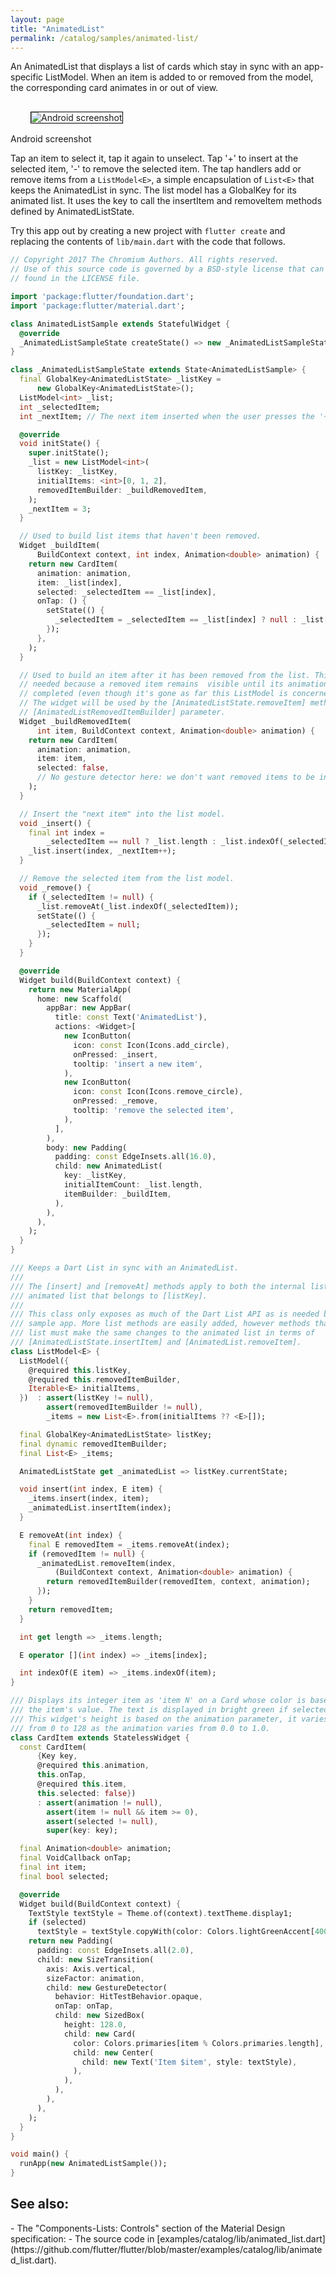 ```yaml
---
layout: page
title: "AnimatedList"
permalink: /catalog/samples/animated-list/
---
```


An AnimatedList that displays a list of cards which stay
in sync with an app-specific ListModel. When an item is added to or removed
from the model, the corresponding card animates in or out of view.

<p>
  <div class="container-fluid">
    <div class="row">
      <div class="col-md-4">
        <div class="panel panel-default">
          <div class="panel-body" style="padding: 16px 32px;">
            <img style="border:1px solid #000000" src="https://storage.googleapis.com/flutter-catalog/cb4a54db8fb3726bf4293b9cc5cb12ce16883803/animated_list_small.png" alt="Android screenshot" class="img-responsive">
          </div>
          <div class="panel-footer">
            Android screenshot
          </div>
        </div>
      </div>
    </div>
  </div>
</p>

Tap an item to select it, tap it again to unselect. Tap '+' to insert at the
selected item, '-' to remove the selected item. The tap handlers add or
remove items from a `ListModel<E>`, a simple encapsulation of `List<E>`
that keeps the AnimatedList in sync. The list model has a GlobalKey for
its animated list. It uses the key to call the insertItem and removeItem
methods defined by AnimatedListState.

Try this app out by creating a new project with `flutter create` and replacing the contents of `lib/main.dart` with the code that follows.

```dart
// Copyright 2017 The Chromium Authors. All rights reserved.
// Use of this source code is governed by a BSD-style license that can be
// found in the LICENSE file.

import 'package:flutter/foundation.dart';
import 'package:flutter/material.dart';

class AnimatedListSample extends StatefulWidget {
  @override
  _AnimatedListSampleState createState() => new _AnimatedListSampleState();
}

class _AnimatedListSampleState extends State<AnimatedListSample> {
  final GlobalKey<AnimatedListState> _listKey =
      new GlobalKey<AnimatedListState>();
  ListModel<int> _list;
  int _selectedItem;
  int _nextItem; // The next item inserted when the user presses the '+' button.

  @override
  void initState() {
    super.initState();
    _list = new ListModel<int>(
      listKey: _listKey,
      initialItems: <int>[0, 1, 2],
      removedItemBuilder: _buildRemovedItem,
    );
    _nextItem = 3;
  }

  // Used to build list items that haven't been removed.
  Widget _buildItem(
      BuildContext context, int index, Animation<double> animation) {
    return new CardItem(
      animation: animation,
      item: _list[index],
      selected: _selectedItem == _list[index],
      onTap: () {
        setState(() {
          _selectedItem = _selectedItem == _list[index] ? null : _list[index];
        });
      },
    );
  }

  // Used to build an item after it has been removed from the list. This method is
  // needed because a removed item remains  visible until its animation has
  // completed (even though it's gone as far this ListModel is concerned).
  // The widget will be used by the [AnimatedListState.removeItem] method's
  // [AnimatedListRemovedItemBuilder] parameter.
  Widget _buildRemovedItem(
      int item, BuildContext context, Animation<double> animation) {
    return new CardItem(
      animation: animation,
      item: item,
      selected: false,
      // No gesture detector here: we don't want removed items to be interactive.
    );
  }

  // Insert the "next item" into the list model.
  void _insert() {
    final int index =
        _selectedItem == null ? _list.length : _list.indexOf(_selectedItem);
    _list.insert(index, _nextItem++);
  }

  // Remove the selected item from the list model.
  void _remove() {
    if (_selectedItem != null) {
      _list.removeAt(_list.indexOf(_selectedItem));
      setState(() {
        _selectedItem = null;
      });
    }
  }

  @override
  Widget build(BuildContext context) {
    return new MaterialApp(
      home: new Scaffold(
        appBar: new AppBar(
          title: const Text('AnimatedList'),
          actions: <Widget>[
            new IconButton(
              icon: const Icon(Icons.add_circle),
              onPressed: _insert,
              tooltip: 'insert a new item',
            ),
            new IconButton(
              icon: const Icon(Icons.remove_circle),
              onPressed: _remove,
              tooltip: 'remove the selected item',
            ),
          ],
        ),
        body: new Padding(
          padding: const EdgeInsets.all(16.0),
          child: new AnimatedList(
            key: _listKey,
            initialItemCount: _list.length,
            itemBuilder: _buildItem,
          ),
        ),
      ),
    );
  }
}

/// Keeps a Dart List in sync with an AnimatedList.
///
/// The [insert] and [removeAt] methods apply to both the internal list and the
/// animated list that belongs to [listKey].
///
/// This class only exposes as much of the Dart List API as is needed by the
/// sample app. More list methods are easily added, however methods that mutate the
/// list must make the same changes to the animated list in terms of
/// [AnimatedListState.insertItem] and [AnimatedList.removeItem].
class ListModel<E> {
  ListModel({
    @required this.listKey,
    @required this.removedItemBuilder,
    Iterable<E> initialItems,
  })  : assert(listKey != null),
        assert(removedItemBuilder != null),
        _items = new List<E>.from(initialItems ?? <E>[]);

  final GlobalKey<AnimatedListState> listKey;
  final dynamic removedItemBuilder;
  final List<E> _items;

  AnimatedListState get _animatedList => listKey.currentState;

  void insert(int index, E item) {
    _items.insert(index, item);
    _animatedList.insertItem(index);
  }

  E removeAt(int index) {
    final E removedItem = _items.removeAt(index);
    if (removedItem != null) {
      _animatedList.removeItem(index,
          (BuildContext context, Animation<double> animation) {
        return removedItemBuilder(removedItem, context, animation);
      });
    }
    return removedItem;
  }

  int get length => _items.length;

  E operator [](int index) => _items[index];

  int indexOf(E item) => _items.indexOf(item);
}

/// Displays its integer item as 'item N' on a Card whose color is based on
/// the item's value. The text is displayed in bright green if selected is true.
/// This widget's height is based on the animation parameter, it varies
/// from 0 to 128 as the animation varies from 0.0 to 1.0.
class CardItem extends StatelessWidget {
  const CardItem(
      {Key key,
      @required this.animation,
      this.onTap,
      @required this.item,
      this.selected: false})
      : assert(animation != null),
        assert(item != null && item >= 0),
        assert(selected != null),
        super(key: key);

  final Animation<double> animation;
  final VoidCallback onTap;
  final int item;
  final bool selected;

  @override
  Widget build(BuildContext context) {
    TextStyle textStyle = Theme.of(context).textTheme.display1;
    if (selected)
      textStyle = textStyle.copyWith(color: Colors.lightGreenAccent[400]);
    return new Padding(
      padding: const EdgeInsets.all(2.0),
      child: new SizeTransition(
        axis: Axis.vertical,
        sizeFactor: animation,
        child: new GestureDetector(
          behavior: HitTestBehavior.opaque,
          onTap: onTap,
          child: new SizedBox(
            height: 128.0,
            child: new Card(
              color: Colors.primaries[item % Colors.primaries.length],
              child: new Center(
                child: new Text('Item $item', style: textStyle),
              ),
            ),
          ),
        ),
      ),
    );
  }
}

void main() {
  runApp(new AnimatedListSample());
}
```

<h2>See also:</h2>
- The "Components-Lists: Controls" section of the Material Design specification:
    <https://material.io/guidelines/components/lists-controls.html#>
- The source code in [examples/catalog/lib/animated_list.dart](https://github.com/flutter/flutter/blob/master/examples/catalog/lib/animated_list.dart).
